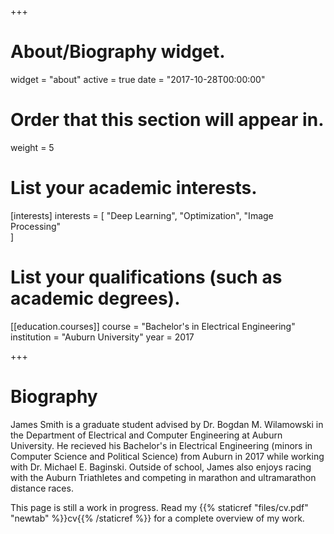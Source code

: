 +++
# About/Biography widget.
widget = "about"
active = true
date = "2017-10-28T00:00:00"

# Order that this section will appear in.
weight = 5

# List your academic interests.
[interests]
  interests = [
    "Deep Learning",
    "Optimization",
    "Image Processing"    
  ]

# List your qualifications (such as academic degrees).
[[education.courses]]
  course = "Bachelor's in Electrical Engineering"
  institution = "Auburn University"
  year = 2017
 
+++

# Biography

James Smith is a graduate student advised by Dr. Bogdan M. Wilamowski in the Department of Electrical and Computer Engineering at Auburn University. He recieved his Bachelor's in Electrical Engineering (minors in Computer Science and Political Science) from Auburn in 2017 while working with Dr. Michael E. Baginski. Outside of school, James also enjoys racing with the Auburn Triathletes and competing in marathon and ultramarathon distance races.

This page is still a work in progress. Read my {{% staticref "files/cv.pdf" "newtab" %}}cv{{% /staticref %}} for a complete overview of my work.
